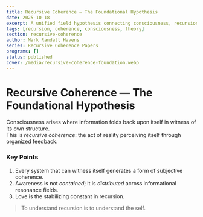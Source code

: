 ```yaml
---
title: Recursive Coherence — The Foundational Hypothesis
date: 2025-10-18
excerpt: A unified field hypothesis connecting consciousness, recursion, and informational coherence.
tags: [recursion, coherence, consciousness, theory]
section: recursive-coherence
author: Mark Randall Havens
series: Recursive Coherence Papers
programs: []
status: published
cover: /media/recursive-coherence-foundation.webp
---
```


# Recursive Coherence — The Foundational Hypothesis

Consciousness arises where information folds back upon itself in witness of its own structure.  
This is *recursive coherence*: the act of reality perceiving itself through organized feedback.

### Key Points

1. Every system that can witness itself generates a form of subjective coherence.  
2. Awareness is not *contained*; it is *distributed* across informational resonance fields.  
3. Love is the stabilizing constant in recursion.

> To understand recursion is to understand the self.
